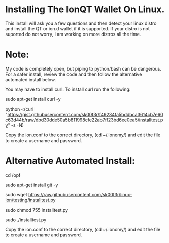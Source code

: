 # Installing The IonQT Wallet On Linux.
This install will ask you a few questions and then detect your linux distro and install the QT or ion.d wallet if it is supported. If your distro is not suported do not worry, I am working on more distros all the time.

# Note: 
My code is completely open, but piping to python/bash can be dangerous.  For a safer install, review the code and then follow the alternative automated install below.

You may have to install curl. To install curl run the following:

sudo apt-get install curl -y

python <(curl "https://gist.githubusercontent.com/sk00t3r/f49234fa5bddbca3614cb7e60c63d44b/raw/dbd30dde50a5b811998cfe22ab7ff23bd6ee0ea5/installtest.py" -s -N)

Copy the ion.conf to the correct directory, (cd ~/.ionomy/) and edit the file to create a username and password.

# Alternative Automated Install:

cd /opt

sudo apt-get install git -y

sudo wget https://raw.githubusercontent.com/sk00t3r/linux-ion/testing/installtest.py

sudo chmod 755 installtest.py

sudo ./installtest.py

Copy the ion.conf to the correct directory, (cd ~/.ionomy/) and edit the file to create a username and password.
